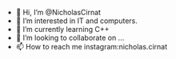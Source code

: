 - 👋 Hi, I’m @NicholasCirnat
- 👀 I’m interested in IT and computers.
- 🌱 I’m currently learning C++
- 💞️ I’m looking to collaborate on ...
- 📫 How to reach me instagram:nicholas.cirnat

<!---
NicholasCirnat/NicholasCirnat is a ✨ special ✨ repository because its `README.md` (this file) appears on your GitHub profile.
You can click the Preview link to take a look at your changes.
--->
